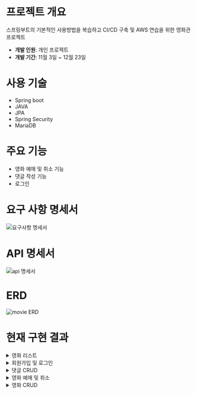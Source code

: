 # 프로젝트 개요
스프링부트의 기본적인 사용방법을 복습하고
CI/CD 구축 및 AWS 연습을 위한 영화관 프로젝트

* **개발 인원**: 개인 프로젝트  
* **개발 기간**: 11월 3일 ~ 12월 23일

# 사용 기술
* Spring boot
* JAVA
* JPA
* Spring Security
* MariaDB

# 주요 기능
* 영화 예매 및 취소 기능
* 댓글 작성 기능
* 로그인

# 요구 사항 명세서
![요구사항 명세서](https://github.com/iolm6980/movie/assets/133768355/1ed6b8b0-f57d-42e0-a6ed-42ce1bc85a1c)

# API 명세서
![api 명세서](https://github.com/iolm6980/movie/assets/133768355/ab925c7a-af93-4a24-a53c-270cbef89222)

# ERD
![movie ERD](https://github.com/iolm6980/movie/assets/133768355/72363f71-e772-4c13-a57e-caf3db3a2bed)

# 현재 구현 결과  

<details>
<summary>영화 리스트</summary>

https://github.com/iolm6980/movie/assets/133768355/081a03a5-ab86-4e6a-9e29-d8a4bf1ef83f
</details>

<details>
<summary>회원가입 및 로그인</summary>

https://github.com/iolm6980/movie/assets/133768355/9f679dd7-b23e-4990-8f0a-882a3c6b718d
</details>

<details>
<summary>댓글 CRUD</summary>

https://github.com/iolm6980/movie/assets/133768355/893c4fe6-3950-4fe3-838a-135fe3439a78
</details>

<details>
<summary>영화 예매 및 취소</summary>

https://github.com/iolm6980/movie/assets/133768355/c41acfca-83b4-4a5e-88e6-85ee8fbe6c51
</details>

<details>
<summary>영화 CRUD</summary>

https://github.com/iolm6980/movie/assets/133768355/5fb62f64-7e3a-4f8c-bc3a-3e42aca194bb
</details>

